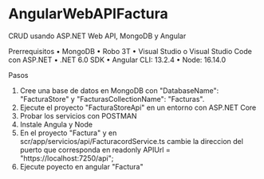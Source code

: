 # AngularWebAPIFactura

CRUD usando ASP.NET Web API, MongoDB y Angular

Prerrequisitos
•	MongoDB
•	Robo 3T
•	Visual Studio o Visual Studio Code con ASP.NET
•	.NET 6.0 SDK
•	Angular CLI: 13.2.4
• Node: 16.14.0

Pasos
1. Cree una base de datos en MongoDB con "DatabaseName": "FacturaStore" y "FacturasCollectionName": "Facturas".
2. Ejecute el proyecto "FacturaStoreApi" en un entorno con ASP.NET Core
3. Probar los servicios con POSTMAN
4. Instale Angula y Node
5. En el proyecto "Factura" y en scr/app/servicios/api/FacturacordService.ts cambie la direccion del puerto que corresponda en readonly APIUrl = "https://localhost:7250/api";
6. Ejecute poyecto en angular "Factura"
